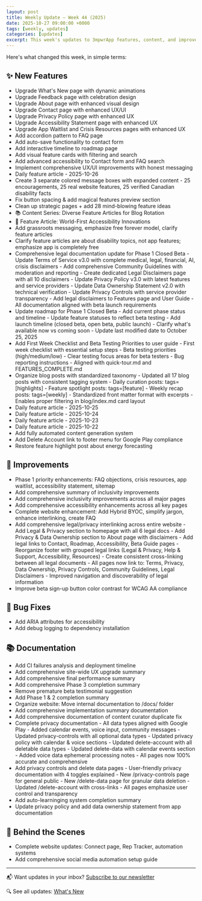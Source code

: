 ```yaml
---
layout: post
title: Weekly Update — Week 44 (2025)
date: 2025-10-27 09:00:00 +0000
tags: [weekly, updates]
categories: [updates]
excerpt: This week's updates to 3mpwrApp features, content, and improvements.
---
```


Here's what changed this week, in simple terms:

## ✨ New Features

- Upgrade What's New page with dynamic animations
- Upgrade Feedback page with celebration design
- Upgrade About page with enhanced visual design
- Upgrade Contact page with enhanced UX/UI
- Upgrade Privacy Policy page with enhanced UX
- Upgrade Accessibility Statement page with enhanced UX
- Upgrade App Waitlist and Crisis Resources pages with enhanced UX
- Add accordion pattern to FAQ page
- Add auto-save functionality to contact form
- Add interactive timeline to roadmap page
- Add visual feature cards with filtering and search
- Add advanced accessibility to Contact form and FAQ search
- Implement comprehensive UX/UI improvements with honest messaging
- Daily feature article - 2025-10-26
- Create 3 separate colored message boxes with expanded content - 25 encouragements, 25 real website features, 25 verified Canadian disability facts
- Fix button spacing & add magical features preview section
- Clean up strategic pages + add 28 mind-blowing feature ideas
- 📚 Content Series: Diverse Feature Articles for Blog Rotation
- 📝 Feature Article: World-First Accessibility Innovations
- Add grassroots messaging, emphasize free forever model, clarify feature articles
- Clarify feature articles are about disability topics, not app features; emphasize app is completely free
- Comprehensive legal documentation update for Phase 1 Closed Beta - Update Terms of Service v3.0 with complete medical, legal, financial, AI, crisis disclaimers - Add comprehensive Community Guidelines with moderation and reporting - Create dedicated Legal Disclaimers page with all 10 disclaimers - Update Privacy Policy v3.0 with latest features and service providers - Update Data Ownership Statement v2.0 with technical verification - Update Privacy Controls with service provider transparency - Add legal disclaimers to Features page and User Guide - All documentation aligned with beta launch requirements
- Update roadmap for Phase 1 Closed Beta - Add current phase status and timeline - Update feature statuses to reflect beta testing - Add launch timeline (closed beta, open beta, public launch) - Clarify what's available now vs coming soon - Update last modified date to October 25, 2025
- Add First Week Checklist and Beta Testing Priorities to user guide - First week checklist with essential setup steps - Beta testing priorities (high/medium/low) - Clear testing focus areas for beta testers - Bug reporting instructions - Aligned with quick-tour.md and FEATURES_COMPLETE.md
- Organize blog posts with standardized taxonomy - Updated all 17 blog posts with consistent tagging system - Daily curation posts: tags=[highlights] - Feature spotlight posts: tags=[feature] - Weekly recap posts: tags=[weekly] - Standardized front matter format with excerpts - Enables proper filtering in blog/index.md card layout
- Daily feature article - 2025-10-25
- Daily feature article - 2025-10-24
- Daily feature article - 2025-10-23
- Daily feature article - 2025-10-22
- Add fully automated content generation system
- Add Delete Account link to footer menu for Google Play compliance
- Restore feature highlight post about energy forecasting

## 🚀 Improvements

- Phase 1 priority enhancements: FAQ objections, crisis resources, app waitlist, accessibility statement, sitemap
- Add comprehensive summary of inclusivity improvements
- Add comprehensive inclusivity improvements across all major pages
- Add comprehensive accessibility enhancements across all key pages
- Complete website enhancement: Add Hybrid BYOC, simplify jargon, enhance interlinking, create FAQ
- Add comprehensive legal/privacy interlinking across entire website - Add Legal & Privacy section to homepage with all 6 legal docs - Add Privacy & Data Ownership section to About page with disclaimers - Add legal links to Contact, Roadmap, Accessibility, Beta Guide pages - Reorganize footer with grouped legal links (Legal & Privacy, Help & Support, Accessibility, Resources) - Create consistent cross-linking between all legal documents - All pages now link to: Terms, Privacy, Data Ownership, Privacy Controls, Community Guidelines, Legal Disclaimers - Improved navigation and discoverability of legal information
- Improve beta sign-up button color contrast for WCAG AA compliance

## 🐛 Bug Fixes

- Add ARIA attributes for accessibility
- Add debug logging to dependency installation

## 📚 Documentation

- Add CI failures analysis and deployment timeline
- Add comprehensive site-wide UX upgrade summary
- Add comprehensive final performance summary
- Add comprehensive Phase 3 completion summary
- Remove premature beta testimonial suggestion
- Add Phase 1 & 2 completion summary
- Organize website: Move internal documentation to /docs/ folder
- Add comprehensive implementation summary documentation
- Add comprehensive documentation of content curator duplicate fix
- Complete privacy documentation - All data types aligned with Google Play - Added calendar events, voice input, community messages - Updated privacy-controls with all optional data types - Updated privacy policy with calendar & voice sections - Updated delete-account with all deletable data types - Updated delete-data with calendar events section - Added voice data ephemeral processing notes - All pages now 100% accurate and comprehensive
- Add privacy controls and delete data pages - User-friendly privacy documentation with 4 toggles explained - New /privacy-controls page for general public - New /delete-data page for granular data deletion - Updated /delete-account with cross-links - All pages emphasize user control and transparency
- Add auto-learninging system completion summary
- Update privacy policy and add data ownership statement from app documentation

## 🤖 Behind the Scenes

- Complete website updates: Connect page, Rep Tracker, automation systems
- Add comprehensive social media automation setup guide

---

📬 Want updates in your inbox? [Subscribe to our newsletter](/newsletter/)

🔍 See all updates: [What's New](/whats-new/)

